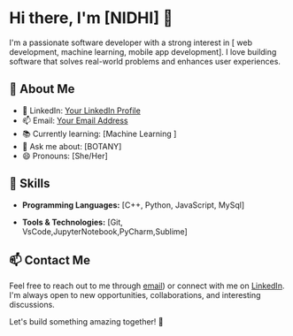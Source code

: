 # Hi there, I'm [NIDHI] 👋

I'm a passionate software developer with a strong interest in [ web development, machine learning, mobile app development]. I love building software that solves real-world problems and enhances user experiences.

## 🚀 About Me

- 💼 LinkedIn: [Your LinkedIn Profile](https://www.linkedin.com/in/nidhi20205106/)
- 📫 Email: [Your Email Address](nidhigond033@gmail.com)
- 📚 Currently learning: [Machine Learning ]
- 💬 Ask me about: [BOTANY]
- 😄 Pronouns: [She/Her]

## 🔧 Skills

- **Programming Languages:** [C++, Python, JavaScript, MySql]

- **Tools & Technologies:** [Git, VsCode,JupyterNotebook,PyCharm,Sublime]

## 📫 Contact Me

Feel free to reach out to me through [email](nidhigond033@gmail.com)) or connect with me on [LinkedIn](https://www.linkedin.com/in/nidhi20205106/). I'm always open to new opportunities, collaborations, and interesting discussions.

Let's build something amazing together! 🚀

